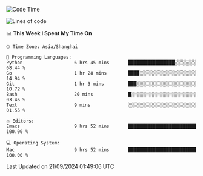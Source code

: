 <!--START_SECTION:waka-->
![Code Time](http://img.shields.io/badge/Code%20Time-2%2C193%20hrs%2046%20mins-blue)

![Lines of code](https://img.shields.io/badge/From%20Hello%20World%20I%27ve%20Written-308.1%20thousand%20lines%20of%20code-blue)

📊 **This Week I Spent My Time On** 

```text
🕑︎ Time Zone: Asia/Shanghai

💬 Programming Languages: 
Python                   6 hrs 45 mins       █████████████████░░░░░░░░   68.44 % 
Go                       1 hr 28 mins        ████░░░░░░░░░░░░░░░░░░░░░   14.94 % 
Git                      1 hr 3 mins         ███░░░░░░░░░░░░░░░░░░░░░░   10.72 % 
Bash                     20 mins             █░░░░░░░░░░░░░░░░░░░░░░░░   03.46 % 
Text                     9 mins              ░░░░░░░░░░░░░░░░░░░░░░░░░   01.55 % 

🔥 Editors: 
Emacs                    9 hrs 52 mins       █████████████████████████   100.00 % 

💻 Operating System: 
Mac                      9 hrs 52 mins       █████████████████████████   100.00 % 
```


 Last Updated on 21/09/2024 01:49:06 UTC
<!--END_SECTION:waka-->
